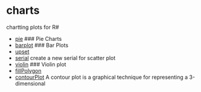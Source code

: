 # charts

chartting plots for R#

+ [pie](charts/pie.1) ### Pie Charts
+ [barplot](charts/barplot.1) ### Bar Plots
+ [upset](charts/upset.1) 
+ [serial](charts/serial.1) create a new serial for scatter plot
+ [violin](charts/violin.1) ### Violin plot
+ [fillPolygon](charts/fillPolygon.1) 
+ [contourPlot](charts/contourPlot.1) A contour plot is a graphical technique for representing a 3-dimensional 
